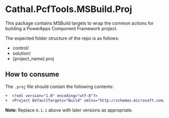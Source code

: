# Cathal.PcfTools.MSBuild.Proj

This package contains MSBuild targets to wrap the common actions for building a PowerApps Component Framework project.

The expected folder structure of the repo is as follows:
- control/
- solution/
- {project_name}.proj

## How to consume

The `.proj` file should contain the following contents:

```diff
+  <?xml version="1.0" encoding="utf-8"?>
+  <Project DefaultTargets="Build" xmlns="http://schemas.microsoft.com/developer/msbuild/2003" Sdk="Cathal.PcfTools.MSBuild.Proj/0.1.1" />
```

**Note**: Replace `0.1.1` above with later versions as appropriate.
